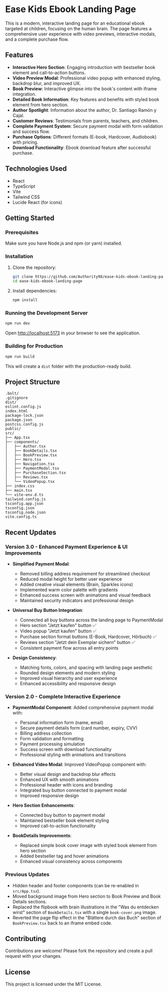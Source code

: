 # Ease Kids Ebook Landing Page

This is a modern, interactive landing page for an educational ebook targeted at children, focusing on the human brain. The page features a comprehensive user experience with video previews, interactive modals, and a complete purchase flow.

## Features

- **Interactive Hero Section**: Engaging introduction with bestseller book element and call-to-action buttons.
- **Video Preview Modal**: Professional video popup with enhanced styling, backdrop blur, and improved UX.
- **Book Preview**: Interactive glimpse into the book's content with iframe integration.
- **Detailed Book Information**: Key features and benefits with styled book element from hero section.
- **Author Spotlight**: Information about the author, Dr. Santiago Ramón y Cajal.
- **Customer Reviews**: Testimonials from parents, teachers, and children.
- **Complete Payment System**: Secure payment modal with form validation and success flow.
- **Purchase Options**: Different formats (E-book, Hardcover, Audiobook) with pricing.
- **Download Functionality**: Ebook download feature after successful purchase.

## Technologies Used

- React
- TypeScript
- Vite
- Tailwind CSS
- Lucide React (for icons)

## Getting Started

### Prerequisites

Make sure you have Node.js and npm (or yarn) installed.

### Installation

1. Clone the repository:
   ```bash
   git clone https://github.com/Authority98/ease-kids-ebook-landing-page.git
   cd ease-kids-ebook-landing-page
   ```
2. Install dependencies:
   ```bash
   npm install
   ```

### Running the Development Server

```bash
npm run dev
```

Open [http://localhost:5173](http://localhost:5173) in your browser to see the application.

### Building for Production

```bash
npm run build
```

This will create a `dist` folder with the production-ready build.

## Project Structure

```
.bolt/
.gitignore
dist/
eslint.config.js
index.html
package-lock.json
package.json
postcss.config.js
public/
src/
├── App.tsx
├── components/
│   ├── Author.tsx
│   ├── BookDetails.tsx
│   ├── BookPreview.tsx
│   ├── Hero.tsx
│   ├── Navigation.tsx
│   ├── PaymentModal.tsx
│   ├── PurchaseSection.tsx
│   ├── Reviews.tsx
│   └── VideoPopup.tsx
├── index.css
├── main.tsx
└── vite-env.d.ts
tailwind.config.js
tsconfig.app.json
tsconfig.json
tsconfig.node.json
vite.config.ts
```

## Recent Updates

### Version 3.0 - Enhanced Payment Experience & UI Improvements
- **Simplified Payment Modal**: 
  - Removed billing address requirement for streamlined checkout
  - Reduced modal height for better user experience
  - Added creative visual elements (Brain, Sparkles icons)
  - Implemented warm color palette with gradients
  - Enhanced success screen with animations and visual feedback
  - Maintained security indicators and professional design

- **Universal Buy Button Integration**:
  - Connected all buy buttons across the landing page to PaymentModal
  - Hero section "Jetzt kaufen" button ✅
  - Video popup "Jetzt kaufen" button ✅  
  - Purchase section format buttons (E-Book, Hardcover, Hörbuch) ✅
  - Reviews section "Jetzt dein Exemplar sichern" button ✅
  - Consistent payment flow across all entry points

- **Design Consistency**:
  - Matching fonts, colors, and spacing with landing page aesthetic
  - Rounded design elements and modern styling
  - Improved visual hierarchy and user experience
  - Enhanced accessibility and responsive design

### Version 2.0 - Complete Interactive Experience
- **PaymentModal Component**: Added comprehensive payment modal with:
  - Personal information form (name, email)
  - Secure payment details form (card number, expiry, CVV)
  - Billing address collection
  - Form validation and formatting
  - Payment processing simulation
  - Success screen with download functionality
  - Professional styling with animations and transitions

- **Enhanced Video Modal**: Improved VideoPopup component with:
  - Better visual design and backdrop blur effects
  - Enhanced UX with smooth animations
  - Professional header with icons and branding
  - Integrated buy button connected to payment modal
  - Improved responsive design

- **Hero Section Enhancements**: 
  - Connected buy button to payment modal
  - Maintained bestseller book element styling
  - Improved call-to-action functionality

- **BookDetails Improvements**:
  - Replaced simple book cover image with styled book element from hero section
  - Added bestseller tag and hover animations
  - Enhanced visual consistency across components

### Previous Updates
- Hidden header and footer components (can be re-enabled in `src/App.tsx`).
- Moved background image from Hero section to Book Preview and Book Details sections.
- Replaced the flipbook with brain illustrations in the "Was du entdecken wirst" section of `BookDetails.tsx` with a single `book-cover.png` image.
- Reverted the page flip effect in the "Blättere durch das Buch" section of `BookPreview.tsx` back to an iframe embed code.

## Contributing

Contributions are welcome! Please fork the repository and create a pull request with your changes.

## License

This project is licensed under the MIT License.